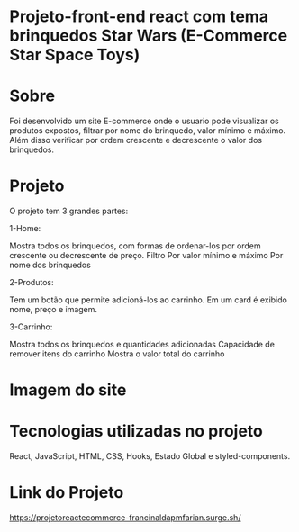 # Projeto-front-end react com tema brinquedos Star Wars (E-Commerce Star Space Toys)

# Sobre

Foi desenvolvido um site E-commerce onde o usuario pode visualizar os produtos expostos, filtrar por nome do brinquedo, valor mínimo e máximo. Além disso verificar por ordem crescente e decrescente o valor dos brinquedos.

# Projeto

O projeto tem 3 grandes partes:

1-Home:

Mostra todos os brinquedos, com formas de ordenar-los por ordem crescente ou decrescente de preço.
Filtro
Por valor mínimo e máximo
Por nome dos brinquedos

2-Produtos:

Tem um botão que permite adicioná-los ao carrinho.
Em um card é exibido nome, preço e imagem.

3-Carrinho:

Mostra todos os brinquedos e quantidades adicionadas
Capacidade de remover itens do carrinho
Mostra o valor total do carrinho

# Imagem do site

# Tecnologias utilizadas no projeto
React, JavaScript, HTML, CSS, Hooks, Estado Global e styled-components.

# Link do Projeto

https://projetoreactecommerce-francinaldapmfarian.surge.sh/

